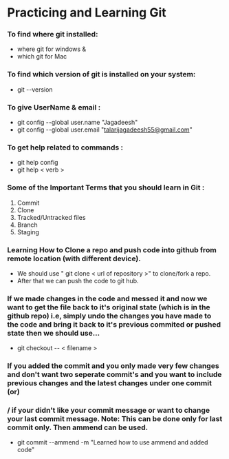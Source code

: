 # Practicing and Learning Git 

### To find where git installed: 
- where git for windows &
- which git for Mac

### To find which version of git is installed on your system:
- git --version

### To give UserName & email :
- git config --global user.name "Jagadeesh"
- git config --global user.email "talarijagadeesh55@gmail.com"


### To get help related to commands :
 - git help config
 - git help < verb >

### Some of the Important Terms that you should learn in Git : 

1. Commit
2. Clone
3. Tracked/Untracked files
4. Branch
5. Staging

### Learning How to Clone a repo and push code into github from remote location (with different device).

- We should use " git clone < url of repository >" to clone/fork a repo.
- After that we can push the code to git hub.


### If we made changes in the code and messed it and now we want to get the file back to it's original state (which is in the github repo) i.e, simply undo the changes you have made to the code and bring it back to it's previous commited or pushed state then we should use...

- git checkout -- < filename >

### If you added the commit and you only made very few changes and don't want two seperate commit's and you want to include previous changes and the latest changes under one commit  (or)

### / if your didn't like your commit message or want to change your last commit message. Note: This can be done only for last commit only. Then ammend can be used.

- git commit --ammend -m "Learned how to use ammend and added code"


